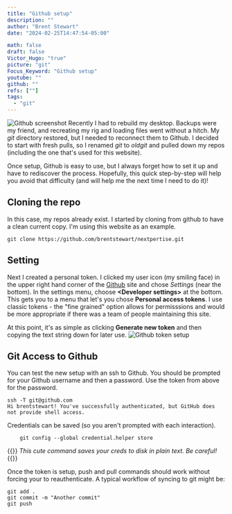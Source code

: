 ```yaml
---
title: "Github setup"
description: ""
author: "Brent Stewart"
date: "2024-02-25T14:47:54-05:00"

math: false
draft: false
Victor_Hugo: "true"
picture: "git"
Focus_Keyword: "Github setup"
youtube: ""
github: ""
refs: [""]
tags:
  - "git"
---
```

![_Github screenshot_](/Githuboptions.png#floatsmallleft)
Recently I had to rebuild my desktop.  Backups were my friend, and recreating my rig and loading files went without a hitch.  My _git_ directory restored, but I needed to reconnect them to Github.  I decided to start with fresh pulls, so I renamed _git_ to _oldgit_ and pulled down my repos (including the one that's used for this website).

Once setup, Github is easy to use, but I always forget how to set it up and have to rediscover the process.  Hopefully, this quick step-by-step will help you avoid that difficulty (and will help me the next time I need to do it)!


## Cloning the repo
In this case, my repos already exist.  I started by cloning from github to have a clean current copy.  I'm using this website as an example.

    git clone https://github.com/brentstewart/nextpertise.git

## Setting 
Next I created a personal token.  I clicked my user icon (my smiling face) in the upper right hand corner of the [Github](https:github.com) site and chose _Settings_ (near the bottom).  In the settings menu, choose __\<Developer settings\>__ at the bottom.  This gets you to a menu that let's you chose __Personal access tokens__.  I use classic tokens - the "fine grained" option allows for permisssions and would be more appropriate if there was a team of people maintaining this site.

At this point, it's as simple as clicking __Generate new token__ and then copying the text string down for later use.
![_Github token setup_](/Githubtoken.png#center)

## Git Access to Github

You can test the new setup with an ssh to Github.  You should be prompted for your Github username and then a password.  Use the token from above for the password.

    ssh -T git@github.com
    Hi brentstewart! You've successfully authenticated, but GitHub does not provide shell access.

Credentials can be saved (so you aren't prompted with each interaction).

        git config --global credential.helper store
{{<danger title="Danger">}}
_This cute command saves your creds to disk in plain text.  Be careful!_
{{</danger>}}

Once the token is setup, push and pull commands should work without forcing your to reauthenticate. A typical workflow of syncing to git might be:

    git add .
    git commit -m "Another commit"
    git push